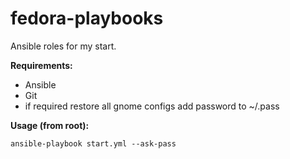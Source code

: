 # fedora-playbooks

Ansible roles for my start.

**Requirements:**
* Ansible
* Git
* if required restore all gnome configs add password to ~/.pass

**Usage (from root):**
```
ansible-playbook start.yml --ask-pass
```
